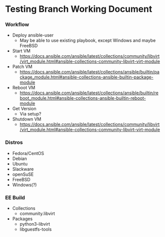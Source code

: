 # Testing Branch Working Document

### Workflow
* Deploy ansible-user
  * May be able to use existing playbook, except Windows and maybe FreeBSD
* Start VM
  * https://docs.ansible.com/ansible/latest/collections/community/libvirt/virt_module.html#ansible-collections-community-libvirt-virt-module
* Patch VM
  * https://docs.ansible.com/ansible/latest/collections/ansible/builtin/package_module.html#ansible-collections-ansible-builtin-package-module
* Reboot VM
  * https://docs.ansible.com/ansible/latest/collections/ansible/builtin/reboot_module.html#ansible-collections-ansible-builtin-reboot-module
* Get Version
  * Via setup?
* Shutdown VM
  * https://docs.ansible.com/ansible/latest/collections/community/libvirt/virt_module.html#ansible-collections-community-libvirt-virt-module
 

### Distros
* Fedora/CentOS
* Debian
* Ubuntu
* Slackware
* openSuSE
* FreeBSD
* Windows(?)
 
 
### EE Build
* Collections
  * community.libvirt
* Packages
  * python3-libvirt
  * libguestfs-tools
